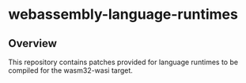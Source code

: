 # webassembly-language-runtimes

## Overview

This repository contains patches provided for language runtimes to be
compiled for the wasm32-wasi target.
